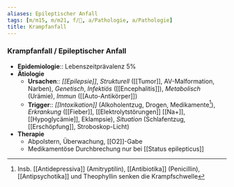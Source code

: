 ```yaml
---
aliases: Epileptischer Anfall
tags: [m/m15, m/m21, f/🧠, a/Pathologie, a/Pathologie]
title: Krampfanfall
---
```

### Krampfanfall / Epileptischer Anfall
- **Epidemiologie**:: Lebenszeitprävalenz 5%
- **Ätiologie**
	- **Ursachen**:: *[[Epilepsie]]*, *Strukturell* ([[Tumor]], AV-Malformation, Narben), *Genetisch*, *Infektiös* ([[Encephalitis]]), *Metabolisch* (Urämie), *Immun* ([[Auto-Antikörper]])
	- **Trigger**:: *[[Intoxikation]]* (Alkoholentzug, Drogen, Medikamente[^1]), *Erkrankung* ([[Fieber]], [[Elektrolytstörungen]] [[Na+]], [[Hypoglycämie]], Eklampsie), *Situation* (Schlafentzug, [[Erschöpfung]], Stroboskop-Licht)
- **Therapie**
	- Abpolstern, Überwachung, [[O2]]-Gabe
	- Medikamentöse Durchbrechung nur bei [[Status epilepticus]]

[^1]: Insb. [[Antidepressiva]] (Amitryptilin), [[Antibiotika]] (Penicillin), [[Antipsychotika]] und Theophyllin senken die Krampfschwelle